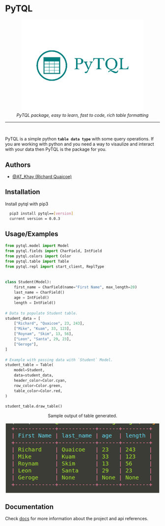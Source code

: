 
# PyTQL

<center>
<img src="./docs/pyt.png" alt="PyTQL Logo" width="400" />
</center>

<center>
<i>PyTQL package, easy to learn, fast to code, rich table formatting</i>
</center>

---
<br>

PyTQL is a simple python **``table data type``** with some query operations.
If you are working with python and you need a way to visaulize and interact with 
your data then PyTQL is the package for you.


## Authors

- [@AT_Khay (Richard Quaicoe)](https://github.com/Attakay78/)


## Installation

Install pytql with pip3

```bash
  pip3 install pytql==[version]
  current version = 0.0.3
```
    
## Usage/Examples

```python
from pytql.model import Model
from pytql.fields import CharField, IntField
from pytql.colors import Color
from pytql.table import Table
from pytql.repl import start_client, ReplType


class Student(Model):
    first_name = CharField(name="First Name", max_length=20)
    last_name = CharField()
    age = IntField()
    length = IntField()

# Data to populate Student table.
student_data = [
    ["Richard", "Quaicoe", 23, 243],
    ["Mike", "Kuam", 33, 123],
    ["Roynam", "Skim", 13, 56],
    ["Leon", "Santa", 29, 23],
    ["Geroge"],
]

# Example with passing data with `Student` Model.
student_table = Table(
    model=Student,
    data=student_data,
    header_color=Color.cyan,
    row_color=Color.green,
    table_color=Color.red,
)

student_table.draw_table()
```

<center>
Sample output of table generated.<br><br>
<img src="./docs/student_table.png" alt="Student Table" width="500" />
</center>



## Documentation

Check [docs](https://) for more information about the project and api references.